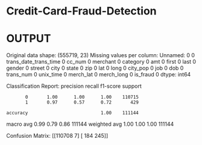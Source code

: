 # Credit-Card-Fraud-Detection
# OUTPUT
Original data shape: (555719, 23)
Missing values per column:
 Unnamed: 0               0
trans_date_trans_time    0
cc_num                   0
merchant                 0
category                 0
amt                      0
first                    0
last                     0
gender                   0
street                   0
city                     0
state                    0
zip                      0
lat                      0
long                     0
city_pop                 0
job                      0
dob                      0
trans_num                0
unix_time                0
merch_lat                0
merch_long               0
is_fraud                 0
dtype: int64

Classification Report:
               precision    recall  f1-score   support

           0       1.00      1.00      1.00    110715
           1       0.97      0.57      0.72       429

    accuracy                           1.00    111144
   macro avg       0.99      0.79      0.86    111144
weighted avg       1.00      1.00      1.00    111144

Confusion Matrix:
 [[110708      7]
 [   184    245]]






